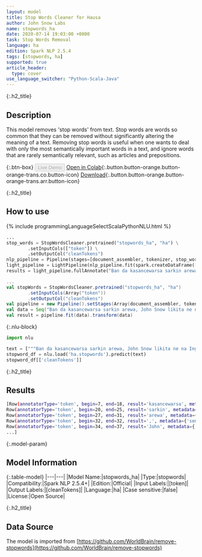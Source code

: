 ```yaml
---
layout: model
title: Stop Words Cleaner for Hausa
author: John Snow Labs
name: stopwords_ha
date: 2020-07-14 19:03:00 +0800
task: Stop Words Removal
language: ha
edition: Spark NLP 2.5.4
tags: [stopwords, ha]
supported: true
article_header:
  type: cover
use_language_switcher: "Python-Scala-Java"
---
```


{:.h2_title}
## Description
This model removes 'stop words' from text. Stop words are words so common that they can be removed without significantly altering the meaning of a text. Removing stop words is useful when one wants to deal with only the most semantically important words in a text, and ignore words that are rarely semantically relevant, such as articles and prepositions.

{:.btn-box}
<button class="button button-orange" disabled>Live Demo</button>
[Open in Colab](https://colab.research.google.com/github/JohnSnowLabs/spark-nlp-workshop/blob/b2eb08610dd49d5b15077cc499a94b4ec1e8b861/jupyter/annotation/english/stop-words/StopWordsCleaner.ipynb){:.button.button-orange.button-orange-trans.co.button-icon}
[Download](https://s3.amazonaws.com/auxdata.johnsnowlabs.com/public/models/stopwords_ha_ha_2.5.4_2.4_1594742441392.zip){:.button.button-orange.button-orange-trans.arr.button-icon}

{:.h2_title}
## How to use

<div class="tabs-box" markdown="1">

{% include programmingLanguageSelectScalaPythonNLU.html %}

```python
...
stop_words = StopWordsCleaner.pretrained("stopwords_ha", "ha") \
        .setInputCols(["token"]) \
        .setOutputCol("cleanTokens")
nlp_pipeline = Pipeline(stages=[document_assembler, tokenizer, stop_words])
light_pipeline = LightPipeline(nlp_pipeline.fit(spark.createDataFrame([['']]).toDF("text")))
results = light_pipeline.fullAnnotate("Ban da kasancewarsa sarkin arewa, John Snow likita ne na Ingilishi kuma jagora a ci gaban maganin sa barci da tsabtar lafiya.")
```

```scala
...
val stopWords = StopWordsCleaner.pretrained("stopwords_ha", "ha")
        .setInputCols(Array("token"))
        .setOutputCol("cleanTokens")
val pipeline = new Pipeline().setStages(Array(document_assembler, tokenizer, stopWords))
val data = Seq("Ban da kasancewarsa sarkin arewa, John Snow likita ne na Ingilishi kuma jagora a ci gaban maganin sa barci da tsabtar lafiya.").toDF("text")
val result = pipeline.fit(data).transform(data)
```

{:.nlu-block}
```python
import nlu

text = ["""Ban da kasancewarsa sarkin arewa, John Snow likita ne na Ingilishi kuma jagora a ci gaban maganin sa barci da tsabtar lafiya."""]
stopword_df = nlu.load('ha.stopwords').predict(text)
stopword_df[['cleanTokens']]
```

</div>

{:.h2_title}
## Results

```bash
[Row(annotatorType='token', begin=7, end=18, result='kasancewarsa', metadata={'sentence': '0'}),
Row(annotatorType='token', begin=20, end=25, result='sarkin', metadata={'sentence': '0'}),
Row(annotatorType='token', begin=27, end=31, result='arewa', metadata={'sentence': '0'}),
Row(annotatorType='token', begin=32, end=32, result=',', metadata={'sentence': '0'}),
Row(annotatorType='token', begin=34, end=37, result='John', metadata={'sentence': '0'}),
...]
```

{:.model-param}
## Model Information

{:.table-model}
|---|---|
|Model Name:|stopwords_ha|
|Type:|stopwords|
|Compatibility:|Spark NLP 2.5.4+|
|Edition:|Official|
|Input Labels:|[token]|
|Output Labels:|[cleanTokens]|
|Language:|ha|
|Case sensitive:|false|
|License:|Open Source|

{:.h2_title}
## Data Source
The model is imported from [https://github.com/WorldBrain/remove-stopwords](https://github.com/WorldBrain/remove-stopwords)